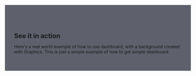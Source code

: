 
<div class="page__hero--overlay" style="width: calc(100% + 40px); margin-left: -20px;padding:60px 30px 40px 30px;background-color: #5e616c; background-image: url('/ha-floorplan/assets/images/bg-frontpage.png');">
   <div class="wrapper">
      <h1 id="page-title" class="page__title" style="font-size:1.5em">See it in action</h1>
      <p class="page__lead">Here's a real world example of how to use dashboard, with a background created with Graphics. This is just a simple example of how to get simple dashboard.
      </p>
      <div class="example_wrapper">
         <script src="/home/assets/js/dashboard.js"></script>
         <link rel="stylesheet" href="assets/css/tabs.css">
         <div class="tabcontent-container size-auto">
            <div data-tab="floorplanner_home-floorplan">
               <floorplan-examples examplespath="docs/floorplan/examples" data-include="floorplanner_home"></floorplan-examples>
            </div>
         </div>
      </div>
   </div>
</div>



